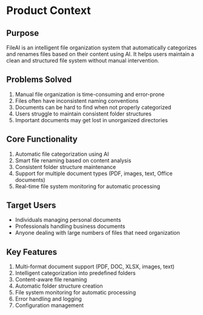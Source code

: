 # Product Context

## Purpose
FileAI is an intelligent file organization system that automatically categorizes and renames files based on their content using AI. It helps users maintain a clean and structured file system without manual intervention.

## Problems Solved
1. Manual file organization is time-consuming and error-prone
2. Files often have inconsistent naming conventions
3. Documents can be hard to find when not properly categorized
4. Users struggle to maintain consistent folder structures
5. Important documents may get lost in unorganized directories

## Core Functionality
1. Automatic file categorization using AI
2. Smart file renaming based on content analysis
3. Consistent folder structure maintenance
4. Support for multiple document types (PDF, images, text, Office documents)
5. Real-time file system monitoring for automatic processing

## Target Users
- Individuals managing personal documents
- Professionals handling business documents
- Anyone dealing with large numbers of files that need organization

## Key Features
1. Multi-format document support (PDF, DOC, XLSX, images, text)
2. Intelligent categorization into predefined folders
3. Content-aware file renaming
4. Automatic folder structure creation
5. File system monitoring for automatic processing
6. Error handling and logging
7. Configuration management
